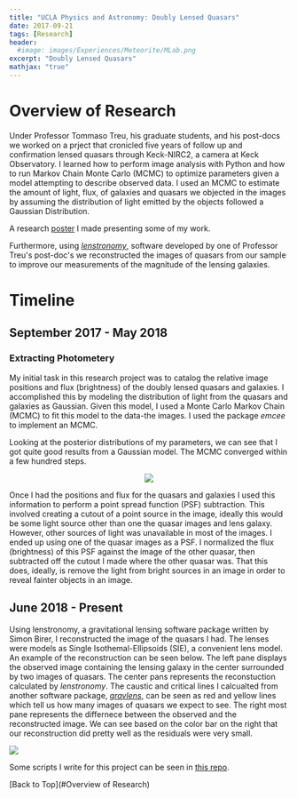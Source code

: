 ```yaml
---
title: "UCLA Physics and Astronomy: Doubly Lensed Quasars"
date: 2017-09-21
tags: [Research]
header:
  #image: images/Experiences/Meteorite/MLab.png
excerpt: "Doubly Lensed Quasars"
mathjax: "true"
---
```

# Overview of Research
Under Professor Tommaso Treu, his graduate students, and his post-docs we worked on a prject that cronicled five years of follow up and confirmation lensed quasars through Keck-NIRC2, a camera at Keck Observatory. I learned how to perform image analysis with Python and how to run Markov Chain Monte Carlo (MCMC) to optimize parameters given a model attempting to describe observed data. I used an MCMC to estimate the amount of light, flux, of galaxies and quasars we objected in the images by assuming the distribution of light emitted by the objects followed a Gaussian Distribution.

A research [poster](https://drive.google.com/file/d/1r2oRGAJdwo8EXGQ4lBQLHF3bH76_fRS8/view?usp=sharing) I made presenting some of my work.

Furthermore, using [_lenstronomy_](https://github.com/sibirrer/lenstronomy), software developed by one of Professor Treu's post-doc's we reconstructed the images of quasars from our sample to improve our measurements of the magnitude of the lensing galaxies.


# Timeline
## September 2017 - May 2018
### Extracting Photometery
My initial task in this research project was to catalog the relative image positions and flux (brightness) of the doubly lensed quasars and galaxies. I accomplished this by modeling the distribution of light from the quasars and galaxies as Gaussian. Given this model, I used a Monte Carlo Markov Chain (MCMC) to fit this model to the data-the images. I used the package *emcee* to implement an MCMC.

Looking at the posterior distributions of my parameters, we can see that I got quite good results from a Gaussian model. The MCMC converged within a few hundred steps.

<div style="text-align:center"><img src="{{ site.baseurl }}/images/Experiences/Quasar/C0407-1931_Plot_5000_0Steps.png"></div>

Once I had the positions and flux for the quasars and galaxies I used this information to perform a point spread function (PSF) subtraction. This involved creating a cutout of a point source in the image, ideally this would be some light source other than one the quasar images and lens galaxy. However, other sources of light was unavailable in most of the images. I ended up using one of the quasar images as a PSF. I normalized the flux (brightness) of this PSF against the image of the other quasar, then subtracted off the cutout I made where the other quasar was. That this does, ideally, is remove the light from bright sources in an image in order to reveal fainter objects in an image.

## June 2018 - Present
Using lenstronomy, a gravitational lensing software package written by Simon Birer, I reconstructed the image of the quasars I had. The lenses were models as Single Isothemal-Ellipsoids (SIE), a convenient lens model. An example of the reconstruction can be seen below. The left pane displays the observed image containing the lensing galaxy in the center surrounded by two images of quasars. The center pans represents the reconstuction calculated by *lenstronomy*. The caustic and critical lines I calcualted from another software package, [*gravlens*](http://physics.rutgers.edu/~keeton/gravlens/2012WS/), can be seen as red and yellow lines which tell us how many images of quasars we expect to see. The right most pane represents the differnece between the observed and the reconstructed image. We can see based on the color bar on the right that our reconstruction did pretty well as the residuals were very small.

<img src="{{ site.baseurl }}/images/Experiences/Quasar/J0047_Galfit_Reconst.png">

Some scripts I write for this project can be seen in [this repo](https://github.com/ednmolina/UCLA-Quasar-Project).

 [Back to Top](#Overview of Research)
